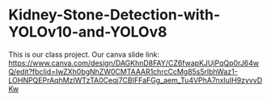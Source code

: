 # Kidney-Stone-Detection-with-YOLOv10-and-YOLOv8

This is our class project. Our canva slide link: https://www.canva.com/design/DAGKhnD8FAY/CZ6fwapKJUjPqQp0rJ64wQ/edit?fbclid=IwZXh0bgNhZW0CMTAAAR1chrcCcMg85s5rlbhWaz1-LOHNPQEPrAqhMzIWTzTA0Ceqj7CBIFFaFGg_aem_Tu4VPhA7nxIuIH9zyvvDKw

